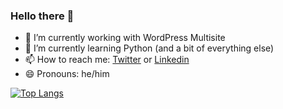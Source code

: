 ### Hello there 👋

- 🔭 I’m currently working with WordPress Multisite
- 🌱 I’m currently learning Python (and a bit of everything else)
- 📫 How to reach me: [Twitter](https://twitter.com/scotnewbury) or [Linkedin](https://linkedin.com/in/scotnewbury)
- 😄 Pronouns: he/him

[![Top Langs](https://github-readme-stats-git-masterrstaa-rickstaa.vercel.app/api/top-langs/?username=scotnewbury&theme=dark&show_icons=true&hide_progress=true)](https://github.com/scotnewbury/)

<!--
**scotnewbury/scotnewbury** is a ✨ _special_ ✨ repository because its `README.md` (this file) appears on your GitHub profile.

Here are some ideas to get you started:

- 👯 I’m looking to collaborate on ...
- 🤔 I’m looking for help with ...
- 💬 Ask me about ...
- ⚡ Fun fact: I'm the father of twins
-->
